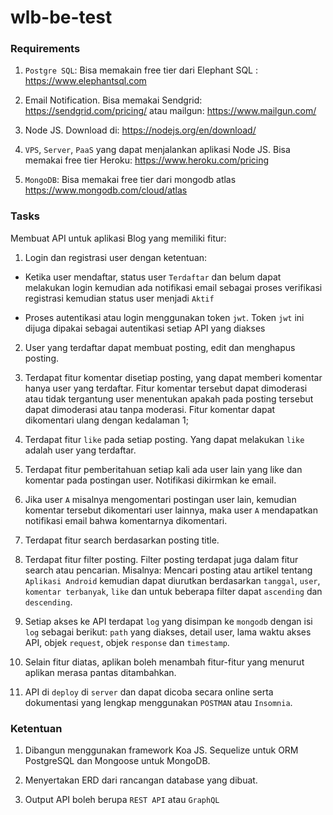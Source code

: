 # wlb-be-test

### Requirements

1. `Postgre SQL`: Bisa memakain free tier dari Elephant SQL : https://www.elephantsql.com

2. Email Notification. Bisa memakai Sendgrid: https://sendgrid.com/pricing/ atau mailgun: https://www.mailgun.com/

3. Node JS. Download di: https://nodejs.org/en/download/

4. `VPS`, `Server`, `PaaS` yang dapat menjalankan aplikasi Node JS. Bisa memakai free tier Heroku: https://www.heroku.com/pricing

5. `MongoDB`: Bisa memakai free tier dari mongodb atlas https://www.mongodb.com/cloud/atlas

### Tasks

Membuat API untuk aplikasi Blog yang memiliki fitur:

1. Login dan registrasi user dengan ketentuan:

  * Ketika user mendaftar, status user `Terdaftar` dan belum dapat melakukan login kemudian ada notifikasi email sebagai proses verifikasi registrasi kemudian status user menjadi `Aktif`
  
  * Proses autentikasi atau login menggunakan token `jwt`. Token `jwt` ini dijuga dipakai sebagai autentikasi setiap API yang diakses
  
2. User yang terdaftar dapat membuat posting, edit dan menghapus posting.

3. Terdapat fitur komentar disetiap posting, yang dapat memberi komentar hanya user yang terdaftar. Fitur komentar tersebut dapat dimoderasi atau tidak tergantung user menentukan apakah pada posting tersebut dapat dimoderasi atau tanpa moderasi. Fitur komentar dapat dikomentari ulang dengan kedalaman 1;

4. Terdapat fitur `like` pada setiap posting. Yang dapat melakukan `like` adalah user yang terdaftar.

5. Terdapat fitur pemberitahuan setiap kali ada user lain yang like dan komentar pada postingan user. Notifikasi dikirmkan ke email.

6. Jika user `A` misalnya mengomentari postingan user lain, kemudian komentar tersebut dikomentari user lainnya, maka user `A` mendapatkan notifikasi email bahwa komentarnya dikomentari. 

6. Terdapat fitur search berdasarkan posting title.

7. Terdapat fitur filter posting. Filter posting terdapat juga dalam fitur search atau pencarian. Misalnya: Mencari posting atau artikel tentang `Aplikasi Android` kemudian dapat diurutkan berdasarkan `tanggal`, `user`, `komentar terbanyak`, `like` dan untuk beberapa filter dapat `ascending` dan `descending`.

8. Setiap akses ke API terdapat `log` yang disimpan ke `mongodb` dengan isi `log` sebagai berikut: `path` yang diakses, detail user, lama waktu akses API, objek `request`, objek `response` dan `timestamp`.

9. Selain fitur diatas, aplikan boleh menambah fitur-fitur yang menurut aplikan merasa pantas ditambahkan.

10. API di `deploy` di `server` dan dapat dicoba secara online serta dokumentasi yang lengkap menggunakan `POSTMAN` atau `Insomnia`.


### Ketentuan

1. Dibangun menggunakan framework Koa JS. Sequelize untuk ORM PostgreSQL dan Mongoose untuk MongoDB.

2. Menyertakan ERD dari rancangan database yang dibuat.

3. Output API boleh berupa `REST API` atau `GraphQL`


